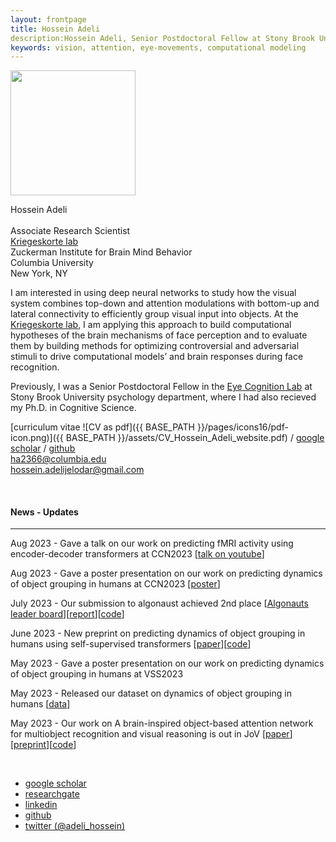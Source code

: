 ```yaml
---
layout: frontpage
title: Hossein Adeli
description:Hossein Adeli, Senior Postdoctoral Fellow at Stony Brook University. 
keywords: vision, attention, eye-movements, computational modeling
---
```


<img src="{{ BASE_PATH }}/assets/profile_hossein.png"  width = 200>

Hossein Adeli <br/><br/>
Associate Research Scientist <br/>
[Kriegeskorte lab](https://kriegeskortelab.zuckermaninstitute.columbia.edu/)  <br/>
Zuckerman Institute for Brain Mind Behavior <br/>
Columbia University <br/>
New York, NY <br/>

I am interested in using deep neural networks to study how the visual system combines top-down and attention modulations with bottom-up and lateral connectivity to efficiently group visual input into objects. At the [Kriegeskorte lab](https://kriegeskortelab.zuckermaninstitute.columbia.edu/), I am applying this approach to build computational hypotheses of the brain mechanisms of face perception and to evaluate them by building methods for optimizing controversial and adversarial stimuli to drive computational models’ and brain responses during face recognition.

Previously, I was a Senior Postdoctoral Fellow in the [Eye Cognition Lab](https://you.stonybrook.edu/zelinsky/who-we-are/) at Stony Brook University psychology department, where I had also recieved my Ph.D. in Cognitive Science.  

<!-- My research focuses on using computational and behavioral tools and through collaboration neural recording  to study the relationship between recognition, attention and grouping. -->

[curriculum vitae ![CV as pdf]({{ BASE_PATH }}/pages/icons16/pdf-icon.png)]({{ BASE_PATH }}/assets/CV_Hossein_Adeli_website.pdf) / 
[google scholar](https://scholar.google.com/citations?hl=en&user=EdIFZpQAAAAJ) / 
[github](https://github.com/Hosseinadeli) <br/>
ha2366@columbia.edu<br/>
hossein.adelijelodar@gmail.com<br/>

&nbsp;

#### News - Updates
---

Aug 2023 - Gave a talk on our work on predicting fMRI activity using encoder-decoder transformers at CCN2023 [[talk on youtube](https://www.youtube.com/live/9Xh55mcWJeE?si=K_Nqme9OYwBHj8eh&t=2302)]

Aug 2023 - Gave a poster presentation on our work on predicting dynamics of object grouping in humans at CCN2023 [[poster](https://drive.google.com/file/d/1E0P7zs2n1u61J6mOC5ix2PTcBSn_yX7o/view)]

July 2023 - Our submission to algonaust achieved 2nd place  [[Algonauts leader board](http://algonauts.csail.mit.edu/challenge.html)][[report](https://www.biorxiv.org/content/10.1101/2023.08.02.551743v1)][[code](https://github.com/Hosseinadeli/algonauts2023_transformers)]

June 2023 - New preprint on predicting dynamics of object grouping in humans using self-supervised transformers [[paper](https://arxiv.org/abs/2306.00294)][[code](https://github.com/Hosseinadeli/affinity_attention)]

May 2023 - Gave a poster presentation on our work on predicting dynamics of object grouping in humans at VSS2023

May 2023 - Released our dataset on dynamics of object grouping in humans [[data](https://github.com/Hosseinadeli/affinity_attention)]

May 2023 - Our work on A brain-inspired object-based attention network for multiobject recognition and visual reasoning is out in JoV [[paper](https://jov.arvojournals.org/article.aspx?articleid=2785636)][[preprint](https://www.biorxiv.org/content/10.1101/2022.04.02.486850v2.abstract)][[code](https://github.com/Hosseinadeli/OCRA)]


&nbsp;

<div class="navbar">
  <div class="navbar-inner">
      <ul class="nav">
          <!-- <li><a href="{{ BASE_PATH }}/assets/CV_Hossein_Adeli_website.pdf">cv</a></li> -->
          <li><a href="https://scholar.google.com/citations?hl=en&user=EdIFZpQAAAAJ">google scholar</a></li>
          <li><a href="https://www.researchgate.net/profile/Hossein-Adeli">researchgate</a></li>
          <li><a href="https://www.linkedin.com/in/hossein-adeli/">linkedin</a></li>
          <li><a href="https://github.com/Hosseinadeli">github</a></li>
          <li><a href="https://twitter.com/adeli_hossein">twitter (@adeli_hossein)</a></li>
      </ul>
  </div>
</div>
